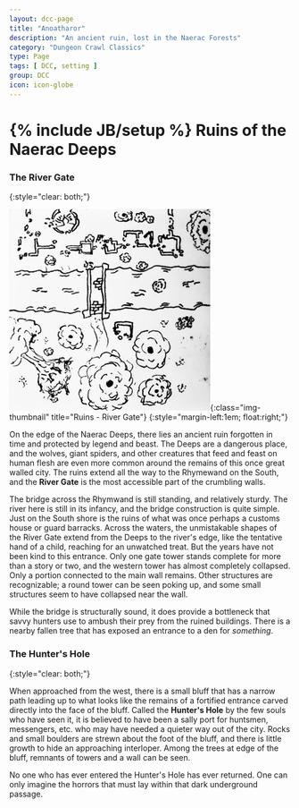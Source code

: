 ```yaml
---
layout: dcc-page
title: "Anoatharor"
description: "An ancient ruin, lost in the Naerac Forests"
category: "Dungeon Crawl Classics"
type: Page
tags: [ DCC, setting ]
group: DCC
icon: icon-globe
---
```

{% include JB/setup %}
Ruins of the Naerac Deeps
==========

### The River Gate
{:style="clear: both;"}

![River Gate][rivergate]{:class="img-thumbnail" title="Ruins - River Gate"}
{:style="margin-left:1em; float:right;"}

On the edge of the Naerac Deeps, there lies an ancient ruin forgotten in time and protected by legend and beast.
The Deeps are a dangerous place, and the wolves, giant spiders, and other creatures that feed and feast on human flesh are even more common around the remains of this once great walled city.
The ruins extend all the way to the Rhymewand on the South, and the **River Gate** is the most accessible part of the crumbling walls.

The bridge across the Rhymwand is still standing, and relatively sturdy. The river here is still in its infancy, and the bridge construction is quite simple. Just on the South shore is the ruins of what was once perhaps a customs house or guard barracks.
Across the waters, the unmistakable shapes of the River Gate extend from the Deeps to the river's edge, like the tentative hand of a child, reaching for an unwatched treat.
But the years have not been kind to this entrance. Only one gate tower stands complete for more than a story or two, and the western tower has almost completely collapsed. Only a portion connected to the main wall remains.
Other structures are recognizable; a round tower can be seen poking up, and some small structures seem to have collapsed near the wall.

While the bridge is structurally sound, it does provide a bottleneck that savvy hunters use to ambush their prey from the ruined buildings. There is a nearby fallen tree that has exposed an entrance to a den for _something_.

### The Hunter's Hole
{:style="clear: both;"}

When approached from the west, there is a small bluff that has a narrow path leading up to what looks like the remains of a fortified entrance carved directly into the face of the bluff. 
Called the **Hunter's Hole** by the few souls who have seen it, it is believed to have been a sally port for huntsmen, messengers, etc. who may have needed a quieter way out of the city.
Rocks and small boulders are strewn about the foot of the bluff, and there is little growth to hide an approaching interloper.
Among the trees at edge of the bluff, remnants of towers and a wall can be seen.

No one who has ever entered the Hunter's Hole has ever returned. One can only imagine the horrors that must lay within that dark underground passage.

[rivergate]: /assets/img/ruins-river-gate.jpg
[huntershole]: /assets/img/ruins-river-gate.jpg
